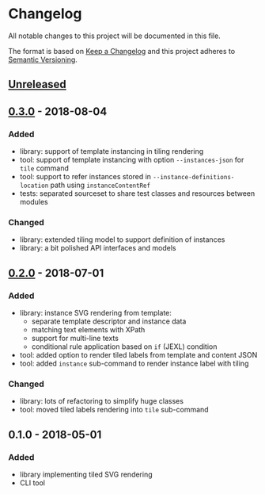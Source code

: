 # Changelog

All notable changes to this project will be documented in this file.

The format is based on [Keep a Changelog](http://keepachangelog.com/en/1.0.0/)
and this project adheres to [Semantic Versioning](http://semver.org/spec/v2.0.0.html).

## [Unreleased]

## [0.3.0] - 2018-08-04
### Added
- library: support of template instancing in tiling rendering
- tool: support of template instancing with option `--instances-json` for `tile` command
- tool: support to refer instances stored in `--instance-definitions-location` path using `instanceContentRef`
- tests: separated sourceset to share test classes and resources between modules 

### Changed
- library: extended tiling model to support definition of instances
- library: a bit polished API interfaces and models

## [0.2.0] - 2018-07-01
### Added
- library: instance SVG rendering from template:
    - separate template descriptor and instance data
    - matching text elements with XPath
    - support for multi-line texts
    - conditional rule application based on `if` (JEXL) condition
- tool: added option to render tiled labels from template and content JSON
- tool: added `instance` sub-command to render instance label with tiling

### Changed
- library: lots of refactoring to simplify huge classes
- tool: moved tiled labels rendering into `tile` sub-command

## 0.1.0 - 2018-05-01
### Added
- library implementing tiled SVG rendering
- CLI tool

[Unreleased]: https://github.com/kravemir/svg-labels/compare/0.3.0...master
[0.3.0]: https://github.com/kravemir/svg-labels/compare/0.2.0...0.3.0
[0.2.0]: https://github.com/kravemir/svg-labels/compare/0.1.0...0.2.0
